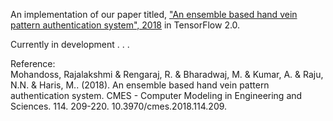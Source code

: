An implementation of our paper titled, ["An ensemble based hand vein pattern authentication system", 2018](https://www.researchgate.net/publication/323705119_An_ensemble_based_hand_vein_pattern_authentication_system) in TensorFlow 2.0.

Currently in development . . .

Reference:  
Mohandoss, Rajalakshmi & Rengaraj, R. & Bharadwaj, M. & Kumar, A. & Raju, N.N. & Haris, M.. (2018). An ensemble based hand vein pattern authentication system. CMES - Computer Modeling in Engineering and Sciences. 114. 209-220. 10.3970/cmes.2018.114.209. 
